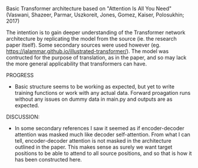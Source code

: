 Basic Transformer architecture based on "Attention Is All You Need" (Vaswani, Shazeer, Parmar, Uszkoreit, Jones, Gomez, Kaiser, Polosukhin; 2017)

The intention is to gain deeper understanding of the Transformer network architecture by replicating the model from the source (ie. the research paper itself). Some secondary sources were used however (eg. https://jalammar.github.io/illustrated-transformer/). The model was contructed for the purpose of translation, as in the paper, and so may lack the more general applicability that transformers can have.



PROGRESS

- Basic structure seems to be working as expected, but yet to write training functions or work with any actual data. Forward proagation runs without any issues on dummy data in main.py and outputs are as expected.


DISCUSSION:

- In some secondary references I saw it seemed as if encoder-decoder attention was masked much like decoder self-attention. From what I can tell, encoder-decoder attention is not masked in the architecture outlined in the paper. This makes sense as surely we want target positions to be able to attend to all source positions, and so that is how it has been constructed here.